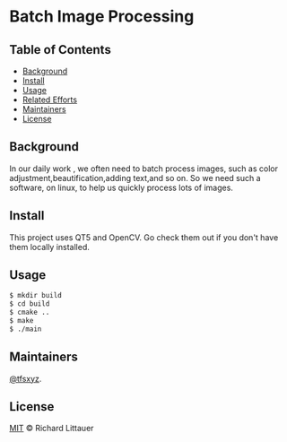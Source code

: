 # Batch Image Processing

## Table of Contents

- [Background](#background)
- [Install](#install)
- [Usage](#usage)
- [Related Efforts](#related-efforts)
- [Maintainers](#maintainers)
- [License](#license)

## Background

In our daily work , we often need to batch process images, such as color adjustment,beautification,adding text,and so on. So we need such a software, on linux, to help us quickly process lots of images.

## Install

This project uses QT5 and OpenCV. Go check them out if you don't have them locally installed.

## Usage

```sh
$ mkdir build
$ cd build
$ cmake ..
$ make
$ ./main
```

## Maintainers

[@tfsxyz](https://github.com/tfsxyz).

## License

[MIT](LICENSE) © Richard Littauer